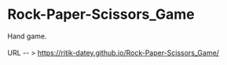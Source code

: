 # Rock-Paper-Scissors_Game <br>
Hand game.<br> <br>
URL -- > https://ritik-datey.github.io/Rock-Paper-Scissors_Game/
